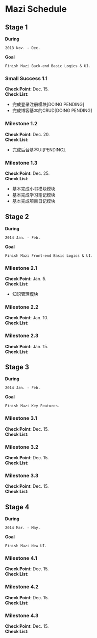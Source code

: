 # Mazi Schedule #

Stage 1
-------
__During__   

	2013 Nov. - Dec.
	   
__Goal__   

	Finish Mazi Back-end Basic Logics & UI.
	
### Small Success 1.1 ###
__Check Point__: Dec. 15.   
__Check List__:

* 完成登录注册模块[DOING PENDING]
* 完成博客基本的CRUD[DOING PENDING]

### Milestone 1.2 ###
__Check Point__: Dec. 20.   
__Check List__:

* 完成后台基本UI[PENDING]. 

### Milestone 1.3 ###
__Check Point__: Dec. 25.   
__Check List__:

* 基本完成小书模块模块
* 基本完成学习笔记模块
* 基本完成项目日记模块


Stage 2
-------
__During__   

	2014 Jan. - Feb.
	   
__Goal__   

	Finish Mazi Front-end Basic Logics & UI.
	
	
### Milestone 2.1 ###
__Check Point__: Jan. 5.   
__Check List__:

* 知识管理模块

### Milestone 2.2 ###
__Check Point__: Jan. 10.   
__Check List__:

### Milestone 2.3 ###
__Check Point__: Jan. 15.   
__Check List__:


Stage 3
-------
__During__   

	2014 Jan. - Feb.
	   
__Goal__   

	Finish Mazi Key Features.
	
### Milestone 3.1 ###
__Check Point__: Dec. 15.   
__Check List__:

### Milestone 3.2 ###
__Check Point__: Dec. 15.   
__Check List__:

### Milestone 3.3 ###
__Check Point__: Dec. 15.   
__Check List__:

Stage 4
-------
__During__   

	2014 Mar. - May.
	   
__Goal__   

	Finish Mazi New UI.
	
### Milestone 4.1 ###
__Check Point__: Dec. 15.   
__Check List__:

### Milestone 4.2 ###
__Check Point__: Dec. 15.   
__Check List__:

### Milestone 4.3 ###
__Check Point__: Dec. 15.   
__Check List__:
